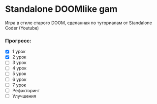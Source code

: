 # Standalone DOOMlike gam 

Игра в стиле старого DOOM, сделанная по туториалам от Standalone Coder (Youtube)

### Прогресс:
- [x] 1 урок
- [x] 2 урок
- [ ] 3 урок
- [ ] 4 урок
- [ ] 5 урок
- [ ] 6 урок
- [ ] 7 урок
- [ ] Рефакторинг
- [ ] Улучшения
